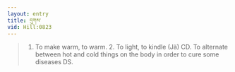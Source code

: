 ```yaml
---
layout: entry
title: དུགས་
vid: Hill:0823
---
```

> 1. To make warm, to warm. 2. To light, to kindle (Jä) CD. To alternate between hot and cold things on the body in order to cure some diseases DS.
